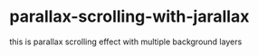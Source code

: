 # parallax-scrolling-with-jarallax
this is parallax scrolling effect with multiple background layers
